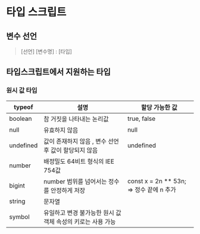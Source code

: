 # 타입 스크립트

## 변수 선언

> [선언] [변수명] : [타입]

## 타입스크립트에서 지원하는 타입

### 원시 값 타입

| typeof    | 설명                                                        | 할당 가능한 값                             |
| --------- | ----------------------------------------------------------- | ------------------------------------------ |
| boolean   | 참 거짓을 나타내는 논리값                                   | true, false                                |
| null      | 유효하지 않음                                               | null                                       |
| undefined | 값이 존재하지 않음 , 변수 선언 후 값이 할당되지 않음        | undefined                                  |
| number    | 배정밀도 64비트 형식의 IEE 754값                            |                                            |
| bigint    | number 범위를 넘어서는 정수를 안정하게 저장                 | const x = 2n \*\* 53n; => 정수 끝에 n 추가 |
| string    | 문자열                                                      |                                            |
| symbol    | 유일하고 변경 불가능한 원시 값 객체 속성의 키로는 사용 가능 |                                            |
